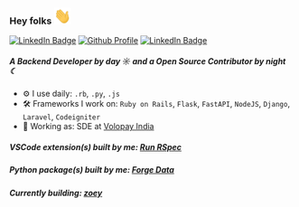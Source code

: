 ### Hey folks <img src="https://raw.githubusercontent.com/ABSphreak/ABSphreak/master/gifs/Hi.gif" width="30px">
<!-- [![](https://readme-typing-svg.herokuapp.com?font=Inter&pause=1000&color=27CD88&width=435&lines=I+am+Soumit+Das)](https://git.io/typing-svg) -->
[![LinkedIn Badge](https://img.shields.io/badge/LinkedIn-0077B5?style=for-the-badge&logo=linkedin&logoColor=white)](https://www.linkedin.com/in/itssoumit) [![Github Profile](https://img.shields.io/badge/Github-24292E?style=for-the-badge&logo=github&logoColor=white)](https://www.github.com/ITSSOMIT) [![LinkedIn Badge](https://img.shields.io/badge/Gmail-D14836?style=for-the-badge&logo=gmail&logoColor=white)](mailto:me@soumit.in)

##### A Backend Developer by day ☼ and a Open Source Contributor by night ☾

- ⚙️ I use daily: `.rb`, `.py`, `.js`
- 🛠️ Frameworks I work on: `Ruby on Rails`, `Flask`, `FastAPI`, `NodeJS`, `Django`, `Laravel`, `Codeigniter`
- 🧰 Working as: SDE at [Volopay India](https://www.linkedin.com/company/volopay/mycompany/)

##### VSCode extension(s) built by me: [Run RSpec](https://marketplace.visualstudio.com/items?itemName=itssoumit.run-rspec)
##### Python package(s) built by me: [Forge Data](https://pypi.org/project/forgedata/)
##### Currently building: [zoey](https://github.com/ITSSOUMIT/zoey)
